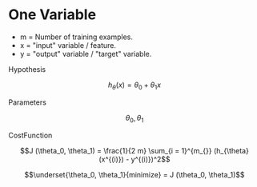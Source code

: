# One Variable

* m = Number of training examples.
* x = "input" variable / feature.
* y = "output" variable / "target" variable.

Hypothesis

$$ h_{\theta} (x) = \theta_0 + \theta_1 x$$

Parameters

$$ \theta_0, \theta_1$$

CostFunction

$$J (\theta_0, \theta_1) = \frac{1}{2 m} \sum_{i = 1}^{m_{}} (h_{\theta}
(x^{(i)}) - y^{(i)})^2$$

$$\underset{\theta_0, \theta_1}{minimize} =  J (\theta_0, \theta_1)$$
